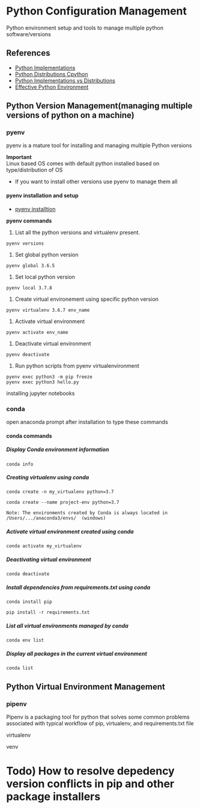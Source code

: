 # Python Configuration Management<a name="python-config-manage"></a>
Python environment setup and tools to manage multiple python software/versions

## References<a name="references"></a>
- [Python Implementations](https://wiki.python.org/moin/PythonImplementations)
- [Python Distributions Cpython](https://wiki.python.org/moin/PythonDistributions)
- [Python Implementations vs Distributions](https://stackoverflow.com/questions/27450172/python-implementation-vs-python-distribution-vs-python-itself)
- [Effective Python Environment](https://realpython.com/effective-python-environment/)


## Python Version Management(managing multiple versions of python on a machine)

### pyenv<a name="pyenv"></a>

pyenv is a mature tool for installing and managing multiple Python versions

**Important**  
Linux based OS comes with default python installed based on type/distribution of OS
+ If you want to install other versions use pyenv to manage them all


#### pyenv installation and setup
- [pyenv installtion](https://github.com/pyenv/pyenv-installer)


**pyenv commands**

1. List all the python versions and virtualenv present.
  ```
  pyenv versions
  ```

1. Set global python version
  ```
  pyenv global 3.6.5
  ```

1. Set local python version
  ```
  pyenv local 3.7.8
  ```

1. Create virtual environement using specific python version
  ```
  pyenv virtualenv 3.6.7 env_name
  ```

1. Activate virtual environment
  ```
  pyenv activate env_name
  ```

1. Deactivate virtual environment
  ```
  pyenv deactivate
  ```

1. Run python scripts from pyenv virtualenvironment
  ```
  pyenv exec python3 -m pip freeze
  pyenv exec python3 hello.py
  ```



installing jupyter notebooks


### conda
open anaconda prompt after installation to type these commands

#### conda commands
##### Display Conda environment information
  ```
  conda info
  ```

##### Creating virtualenv using conda
  ```
  conda create -n my_virtualenv python=3.7

  conda create --name project-env python=3.7

  Note: The environments created by Conda is always located in /Users/.../anaconda3/envs/  (windows)
  ```

##### Activate virtual environment created using conda
  ```
  conda activate my_virtualenv
  ```

##### Deactivating virtual environment
  ```
  conda deactivate
  ```

##### Install dependencies from requirements.txt using conda
  ```
  conda install pip

  pip install -r requirements.txt
  ```

##### List all virtual environments managed by conda
  ```
  conda env list
  ```

##### Display all packages in the current virtual environment
  ```
  conda list
  ```

## Python Virtual Environment Management

### pipenv
Pipenv is a packaging tool for python that solves some common problems associated with typical workflow of pip, virtualenv, and requirements.txt file

virtualenv

venv


# Todo) How to resolve depedency version conflicts in pip and other package installers

